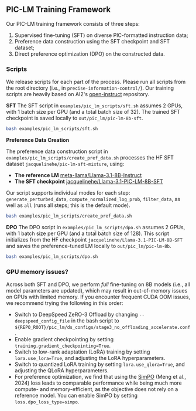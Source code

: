 ## PIC-LM Training Framework

Our PIC-LM training framework consists of three steps:

1. Supervised fine-tuning (SFT) on diverse PIC-formatted instruction data;
2. Preference data construction using the SFT checkpoint and SFT dataset;
3. Direct preference optimization (DPO) on the constructed data.


### Scripts 
We release scripts for each part of the process. Please run all scripts from the root directory (i.e., in `precise-information-control/`). Our training scripts are heavily based on AI2's [open-instruct](https://github.com/allenai/open-instruct) repository. 

**SFT**
The SFT script in `examples/pic_lm_scripts/sft.sh` assumes 2 GPUs, with 1 batch size per GPU (and a total batch size of 32). The trained SFT checkpoint is saved locally to `out/pic_lm/pic-lm-8b-sft`. 

```bash
bash examples/pic_lm_scripts/sft.sh 
```

**Preference Data Creation**

The preference data construction script in `examples/pic_lm_scripts/create_pref_data.sh` processes the HF SFT dataset `jacquelinehe/pic-lm-sft-mixture`, using:
- **The reference LM** [meta-llama/Llama-3.1-8B-Instruct](https://huggingface.co/meta-llama/Llama-3.1-8B-Instruct)
- **The SFT checkpoint** [jacquelinehe/Llama-3.1-PIC-LM-8B-SFT](https://huggingface.co/jacquelinehe/Llama-3.1-PIC-LM-8B-SFT) 

Our script supports individual modes for each step: `generate_perturbed_data`, `compute_normalized_log_prob`, `filter_data`, as well as `all` (runs all steps; this is the default mode). 

```bash
bash examples/pic_lm_scripts/create_pref_data.sh
```

**DPO**
The DPO script in `examples/pic_lm_scripts/dpo.sh` assumes 2 GPUs, with 1 batch size per GPU (and a total batch size of 128). This script initializes from the HF checkpoint `jacquelinehe/Llama-3.1-PIC-LM-8B-SFT` and saves the preference-tuned LM locally to `out/pic_lm/pic-lm-8b`. 

```bash
bash examples/pic_lm_scripts/dpo.sh 
```

### GPU memory issues?

Across both SFT and DPO, we perform _full_ fine-tuning on 8B models (i.e., all model parameters are updated), which may result in out-of-memory issues on GPUs with limited memory. If you encounter frequent CUDA OOM issues, we recommend trying the following in this order:

- Switch to DeepSpeed ZeRO-3 Offload by changing `--deepspeed_config_file` in the bash script to `${REPO_ROOT}/pic_lm/ds_configs/stage3_no_offloading_accelerate.conf`.
- Enable gradient checkpointing by setting `training.gradient_checkpointing=True`.
- Switch to low-rank adaptation (LoRA) training by setting `lora.use_lora=True`, and adjusting the LoRA hyperparameters.
- Switch to quantized LoRA training by setting `lora.use_qlora=True`, and adjusting the QLoRA hyperparameters.
- For preference optimization, we find that using the [SimPO](https://arxiv.org/abs/2405.14734) (Meng et al., 2024) loss leads to comparable performance while being much more compute- and memory-efficient, as the objective does not rely on a reference model. You can enable SimPO by setting `loss.dpo_loss_type=simpo`. 



